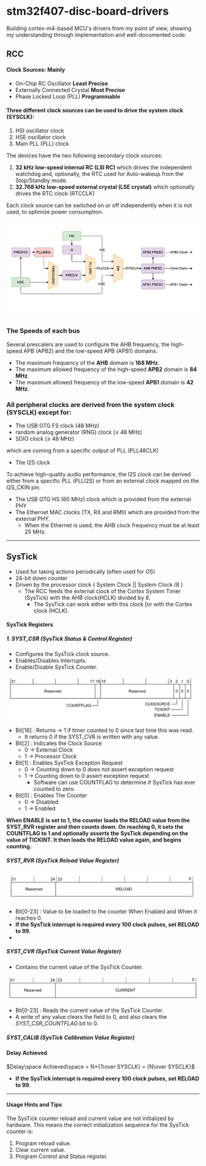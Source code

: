 # stm32f407-disc-board-drivers
Building cortex-m4-based MCU's drivers from my point of view, showing my understanding through implementation and well-documented code.

## RCC 
#### Clock Sources: Mainly

- On-Chip RC Oscillator   **Least Precise**
- Externally Connected Crystal   **Most Precise**
- Phase Locked Loop (PLL)   **Programmable**

#### Three different clock sources can be used to drive the system clock (SYSCLK):

1. HSI oscillator clock
2. HSE oscillator clock
3. Main PLL (PLL) clock

The devices have the two following secondary clock sources:

1. **32 kHz low-speed internal RC (LSI RC)** which drives the independent watchdog and, optionally, the RTC used for Auto-wakeup from the Stop/Standby mode.
2. **32.768 kHz low-speed external crystal (LSE crystal)** which optionally drives the RTC clock (RTCCLK) 

Each clock source can be switched on or off independently when it is not used, to optimize power consumption.

![Clock Tree](clocktree.png)

### The Speeds of each bus

Several prescalers are used to configure the AHB frequency, the high-speed APB (APB2) and the low-speed APB (APB1) domains.

- The maximum frequency of the **AHB** domain is **168 MHz**.
- The maximum allowed frequency of the high-speed **APB2** domain is **84 MHz**.
- The maximum allowed frequency of the low-speed **APB1** domain is **42 MHz**.

### All peripheral clocks are derived from the system clock (SYSCLK) except for:

- The USB OTG FS clock (48 MHz)
- random analog generator (RNG) clock (≤ 48 MHz)
- SDIO clock (≤ 48 MHz)

which are coming from a specific output of PLL (PLL48CLK) 

- The I2S clock

To achieve high-quality audio performance, the I2S clock can be derived either from a specific PLL (PLLI2S)   or from an external clock mapped on the I2S_CKIN pin.

- The USB OTG HS (60 MHz) clock which is provided from the external PHY
- The Ethernet MAC clocks (TX, RX and RMII) which are provided from the external PHY.
    - When the Ethernet is used, the AHB clock frequency must be at least 25 MHz.

---
## SysTick
- Used for taking actions periodically (often used for OS)
- 24-bit down counter
- Driven by the processor clock ( System Clock  || System Clock /8 )
    - The RCC feeds the external clock of the Cortex System Timer (SysTick) with the AHB clock(HCLK) divided by 8.
        - The SysTick can work either with this clock [or with the Cortex clock (HCLK).

#### SysTick Registers

##### 1. SYST_CSR (SysTick Status & Control Register)

- Configures the SysTick clock source.
- Enables/Disables Interrupts.
- Enable/Disable SysTick Counter.

![SYST_CSR](systick_csr.png)

- Bit[16] : Returns → 1 if timer counted to 0 since last time this was read.
    - It returns 0 if the SYST_CVR is written with any value.
- Bit[2] : Indicates the Clock Source
    - 0 → External Clock
    - 1 → Processor Clock
- Bit[1] : Enables SysTick Exception Request
    - 0 → Counting down to 0 does not assert exception request
    - 1 → Counting down to 0 assert exception request
        - Software can use COUNTFLAG to determine if SysTick has ever counted to zero.
- Bit[0] : Enables The Counter
    - 0 → Disabled
    - 1 → Enabled

**When ENABLE is set to 1, the counter loads the RELOAD value from the SYST_RVR register and then counts down. On reaching 0, it sets the COUNTFLAG to 1 and optionally asserts the SysTick depending on the value of TICKINT. It then loads the RELOAD value again, and begins counting.**

##### SYST_RVR (SysTick Reload Value Register)

![SYST_RVR](systick_rvr.png)

- Bit[0-23] : Value to be loaded to the counter When Enabled and When it reaches 0.
- **If the SysTick interrupt is required every 100 clock pulses, set RELOAD to 99.**
- 

##### SYST_CVR (SysTick Current Value Register)

- Contains the current value of the SysTick Counter.

![SYST_CVR](systick_cvr.png)

- Bit[0-23] : Reads the current value of the SysTick Counter.
- A write of any value clears the field to 0, and also clears the *SYST_CSR_COUNTFLAG* bit to 0.

##### **SYST_CALIB (SysTick Calibration Value Register)**

#### Delay Achieved

$Delay\space Achieved\space = N×{1\over SYSCLK} = {N\over SYSCLK}$ 

- **If the SysTick interrupt is required every 100 clock pulses, set RELOAD to 99.**

---

#### Usage Hints and Tips

The SysTick counter reload and current value are not initialized by hardware. This means the correct initialization sequence for the SysTick counter is:

1. Program reload value.
2. Clear current value.
3. Program Control and Status register.

